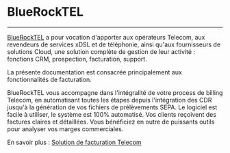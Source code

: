 # BlueRockTEL

---

[BlueRockTEL](https://fr.bluerocktel.com) a pour vocation d'apporter aux opérateurs Telecom, aux revendeurs de services xDSL et de téléphonie, ainsi qu'aux fournisseurs de solutions Cloud, une solution complète de gestion de leur activité : fonctions CRM, prospection, facturation, support.

La présente documentation est consacrée principalement aux fonctionnalités de facturation.

BlueRockTEL vous accompagne dans l'intégralité de votre process de billing Telecom, en automatisant toutes les étapes depuis l'intégration des CDR jusqu'à la génération de vos fichiers de prélèvements SEPA. Le logiciel est facile à utiliser, le système est 100% automatisé. Vos clients reçoivent des factures claires et détaillées. Vous bénéficiez en outre de puissants outils pour analyser vos marges commerciales.

En savoir plus : [Solution de facturation Telecom](https://fr.bluerocktel.com)
